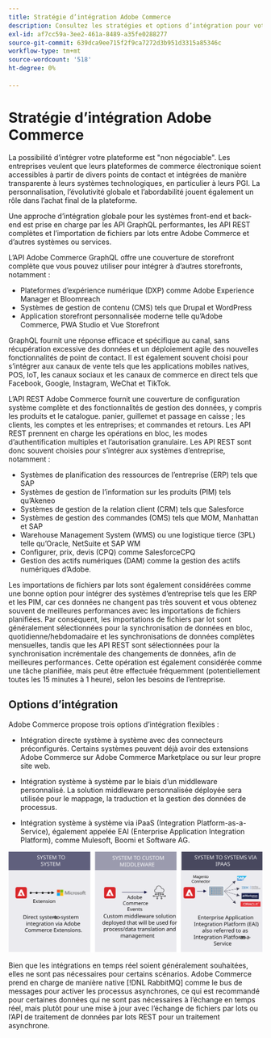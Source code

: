```yaml
---
title: Stratégie d’intégration Adobe Commerce
description: Consultez les stratégies et options d’intégration pour votre mise en oeuvre Adobe Commerce.
exl-id: af7cc59a-3ee2-461a-8489-a35fe0288277
source-git-commit: 639dca9ee715f2f9ca7272d3b951d3315a85346c
workflow-type: tm+mt
source-wordcount: '518'
ht-degree: 0%

---
```


# Stratégie d’intégration Adobe Commerce

La possibilité d’intégrer votre plateforme est &quot;non négociable&quot;. Les entreprises veulent que leurs plateformes de commerce électronique soient accessibles à partir de divers points de contact et intégrées de manière transparente à leurs systèmes technologiques, en particulier à leurs PGI. La personnalisation, l’évolutivité globale et l’abordabilité jouent également un rôle dans l’achat final de la plateforme.

Une approche d’intégration globale pour les systèmes front-end et back-end est prise en charge par les API GraphQL performantes, les API REST complètes et l’importation de fichiers par lots entre Adobe Commerce et d’autres systèmes ou services.

L’API Adobe Commerce GraphQL offre une couverture de storefront complète que vous pouvez utiliser pour intégrer à d’autres storefronts, notamment :

- Plateformes d’expérience numérique (DXP) comme Adobe Experience Manager et Bloomreach
- Systèmes de gestion de contenu (CMS) tels que Drupal et WordPress
- Application storefront personnalisée moderne telle qu’Adobe Commerce, PWA Studio et Vue Storefront

GraphQL fournit une réponse efficace et spécifique au canal, sans récupération excessive des données et un déploiement agile des nouvelles fonctionnalités de point de contact. Il est également souvent choisi pour s’intégrer aux canaux de vente tels que les applications mobiles natives, POS, IoT, les canaux sociaux et les canaux de commerce en direct tels que Facebook, Google, Instagram, WeChat et TikTok.

L’API REST Adobe Commerce fournit une couverture de configuration système complète et des fonctionnalités de gestion des données, y compris les produits et le catalogue. panier, guillemet et passage en caisse ; les clients, les comptes et les entreprises; et commandes et retours. Les API REST prennent en charge les opérations en bloc, les modes d’authentification multiples et l’autorisation granulaire. Les API REST sont donc souvent choisies pour s’intégrer aux systèmes d’entreprise, notamment :

- Systèmes de planification des ressources de l’entreprise (ERP) tels que SAP
- Systèmes de gestion de l’information sur les produits (PIM) tels qu’Akeneo
- Systèmes de gestion de la relation client (CRM) tels que Salesforce
- Systèmes de gestion des commandes (OMS) tels que MOM, Manhattan et SAP
- Warehouse Management System (WMS) ou une logistique tierce (3PL) telle qu’Oracle, NetSuite et SAP WM
- Configurer, prix, devis (CPQ) comme SalesforceCPQ
- Gestion des actifs numériques (DAM) comme la gestion des actifs numériques d’Adobe.

Les importations de fichiers par lots sont également considérées comme une bonne option pour intégrer des systèmes d’entreprise tels que les ERP et les PIM, car ces données ne changent pas très souvent et vous obtenez souvent de meilleures performances avec les importations de fichiers planifiées. Par conséquent, les importations de fichiers par lot sont généralement sélectionnées pour la synchronisation de données en bloc, quotidienne/hebdomadaire et les synchronisations de données complètes mensuelles, tandis que les API REST sont sélectionnées pour la synchronisation incrémentale des changements de données, afin de meilleures performances. Cette opération est également considérée comme une tâche planifiée, mais peut être effectuée fréquemment (potentiellement toutes les 15 minutes à 1 heure), selon les besoins de l’entreprise.

## Options d’intégration

Adobe Commerce propose trois options d’intégration flexibles :

- Intégration directe système à système avec des connecteurs préconfigurés. Certains systèmes peuvent déjà avoir des extensions Adobe Commerce sur Adobe Commerce Marketplace ou sur leur propre site web.

- Intégration système à système par le biais d’un middleware personnalisé. La solution middleware personnalisée déployée sera utilisée pour le mappage, la traduction et la gestion des données de processus.

- Intégration système à système via iPaaS (Integration Platform-as-a-Service), également appelée EAI (Enterprise Application Integration Platform), comme Mulesoft, Boomi et Software AG.

![Options d’intégration Adobe Commerce](../../assets/playbooks/integration-options.svg)

Bien que les intégrations en temps réel soient généralement souhaitées, elles ne sont pas nécessaires pour certains scénarios. Adobe Commerce prend en charge de manière native [!DNL RabbitMQ] comme le bus de messages pour activer les processus asynchrones, ce qui est recommandé pour certaines données qui ne sont pas nécessaires à l’échange en temps réel, mais plutôt pour une mise à jour avec l’échange de fichiers par lots ou l’API de traitement de données par lots REST pour un traitement asynchrone.
